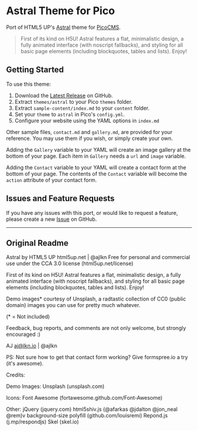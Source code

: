 # Astral Theme for Pico
Port of HTML5 UP's [Astral][] theme for [PicoCMS][].

> First of its kind on H5U! Astral features a flat, minimalistic design, a fully animated interface (with noscript fallbacks), and styling for all basic page elements (including blockquotes, tables and lists). Enjoy!

## Getting Started

To use this theme:

1. Download the [Latest Release][] on GitHub.
2. Extract `themes/astral` to your Pico `themes` folder.
3. Extract `sample-content/index.md` to your `content` folder.
4. Set your `theme` to `astral` in Pico's `config.yml`.
5. Configure your website using the YAML options in `index.md`

Other sample files, `contact.md` and `gallery.md`, are provided for your reference.  You may use them if you wish, or simply create your own.

Adding the `Gallery` variable to your YAML will create an image gallery at the bottom of your page.  Each item in `Gallery` needs a `url` and `image` variable.

Adding the `Contact` variable to your YAML will create a contact form at the bottom of your page.  The contents of the `Contact` variable will become the `action` attribute of your contact form.

## Issues and Feature Requests

If you have any issues with this port, or would like to request a feature, please create a new [Issue][] on GitHub.

[Astral]: https://html5up.net/astral
[PicoCMS]: http://picocms.org/
[Latest Release]: https://github.com/smcdougall/astral-pico/releases
[Issue]: https://github.com/smcdougall/astral-pico/issues

---

## Original Readme

Astral by HTML5 UP
html5up.net | @ajlkn
Free for personal and commercial use under the CCA 3.0 license (html5up.net/license)


First of its kind on H5U! Astral features a flat, minimalistic design, a fully animated
interface (with noscript fallbacks), and styling for all basic page elements (including
blockquotes, tables and lists). Enjoy!

Demo images* courtesy of Unsplash, a radtastic collection of CC0 (public domain) images
you can use for pretty much whatever.

(* = Not included)

Feedback, bug reports, and comments are not only welcome, but strongly encouraged :)

AJ
aj@lkn.io | @ajlkn

PS: Not sure how to get that contact form working? Give formspree.io a try (it's awesome).


Credits:

  Demo Images:
    Unsplash (unsplash.com)

  Icons:
    Font Awesome (fortawesome.github.com/Font-Awesome)

  Other:
    jQuery (jquery.com)
    html5shiv.js (@afarkas @jdalton @jon_neal @rem)v
    background-size polyfill (github.com/louisremi)
    Repond.js (j.mp/respondjs)
    Skel (skel.io)
